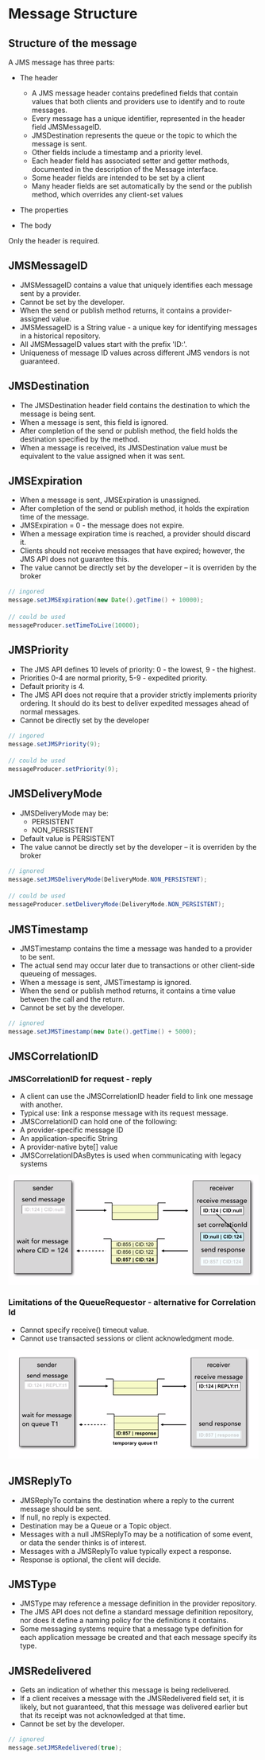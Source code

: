 # Message Structure

## Structure of the message

A JMS message has three parts:

* The header
    * A JMS message header contains predefined fields that contain values that both clients and providers use to identify and to route messages.
    * Every message has a unique identifier, represented in the header field JMSMessageID.
    * JMSDestination represents the queue or the topic to which the message is sent.
    * Other fields include a timestamp and a priority level.
    * Each header field has associated setter and getter methods, documented in the description of the Message interface.
    * Some header fields are intended to be set by a client
    * Many header fields are set automatically by the send or the publish method, which overrides any client-set values

* The properties
* The body

Only the header is required.

## JMSMessageID

* JMSMessageID contains a value that uniquely identifies each message sent by a provider.
* Cannot be set by the developer.
* When the send or publish method returns, it contains a provider-assigned value.
* JMSMessageID is a String value - a unique key for identifying messages in a historical repository.
* All JMSMessageID values start with the prefix 'ID:'.
* Uniqueness of message ID values across different JMS vendors is not guaranteed.

## JMSDestination

* The JMSDestination header field contains the destination to which the message is being sent.
* When a message is sent, this field is ignored.
* After completion of the send or publish method, the field holds the destination specified by the method.
* When a message is received, its JMSDestination value must be equivalent to the value assigned when it was sent.

## JMSExpiration

* When a message is sent, JMSExpiration is unassigned.
* After completion of the send or publish method, it holds the expiration time of the message.
* JMSExpiration  = 0 - the message does not expire.
* When a message expiration time is reached, a provider should discard it.
* Clients should not receive messages that have expired; however, the JMS API does not guarantee this.
* The value cannot be directly set by the developer – it is overriden by the broker

```java
// ingored
message.setJMSExpiration(new Date().getTime() + 10000);

// could be used
messageProducer.setTimeToLive(10000);
```

## JMSPriority

* The JMS API defines 10 levels of priority: 0 - the lowest, 9 - the highest.
* Priorities 0-4 are normal priority, 5-9 - expedited priority.
* Default priority is 4.
* The JMS API does not require that a provider strictly implements priority ordering. It should do its best to deliver expedited messages ahead of normal messages.
* Cannot be directly set by the developer

```java
// ingored
message.setJMSPriority(9);

// could be used
messageProducer.setPriority(9);
```

## JMSDeliveryMode

* JMSDeliveryMode may be:
    * PERSISTENT
    * NON_PERSISTENT
* Default value is PERSISTENT
* The value cannot be directly set by the developer – it is overriden by the broker

```java
// ignored
message.setJMSDeliveryMode(DeliveryMode.NON_PERSISTENT);

// could be used
messageProducer.setDeliveryMode(DeliveryMode.NON_PERSISTENT);
```

## JMSTimestamp

* JMSTimestamp contains the time a message was handed to a provider to be sent.
* The actual send may occur later due to transactions or other client-side queueing of messages.
* When a message is sent, JMSTimestamp is ignored.
* When the send or publish method returns, it contains a time value between the call and the return.
* Cannot be set by the developer.

```java
// ignored
message.setJMSTimestamp(new Date().getTime() + 5000);
```

## JMSCorrelationID

### JMSCorrelationID for request - reply

* A client can use the JMSCorrelationID header field to link one message with another.
* Typical use: link a response message with its request message.
* JMSCorrelationID can hold one of the following:
* A provider-specific message ID
* An application-specific String
* A provider-native byte[] value
* JMSCorrelationIDAsBytes is used when communicating with legacy systems

![JMSCorrelationID for request - reply](./img/jms-correlation-id.png)

### Limitations of the QueueRequestor - alternative for Correlation Id

* Cannot specify receive() timeout value.
* Cannot use transacted sessions or client acknowledgment mode.

![QueueRequestor - alternative for correlation id](./img/jms-queue-requestor.png)


## JMSReplyTo

* JMSReplyTo contains the destination where a reply to the current message should be sent.
* If null, no reply is expected.
* Destination may be a Queue or a Topic object.
* Messages with a null JMSReplyTo may be a notification of some event, or data the sender thinks is of interest.
* Messages with a JMSReplyTo value typically expect a response.
* Response is optional, the client will decide.

## JMSType

* JMSType may reference a message definition in the provider repository.
* The JMS API does not define a standard message definition repository, nor does it define a naming policy for the definitions it contains.
* Some messaging systems require that a message type definition for each application message be created and that each message specify its type.

## JMSRedelivered

* Gets an indication of whether this message is being redelivered.
* If a client receives a message with the JMSRedelivered field set, it is likely, but not guaranteed, that this message was delivered earlier but that its receipt was not acknowledged at that time.
* Cannot be set by the developer.

```java
// ignored
message.setJMSRedelivered(true);
```
